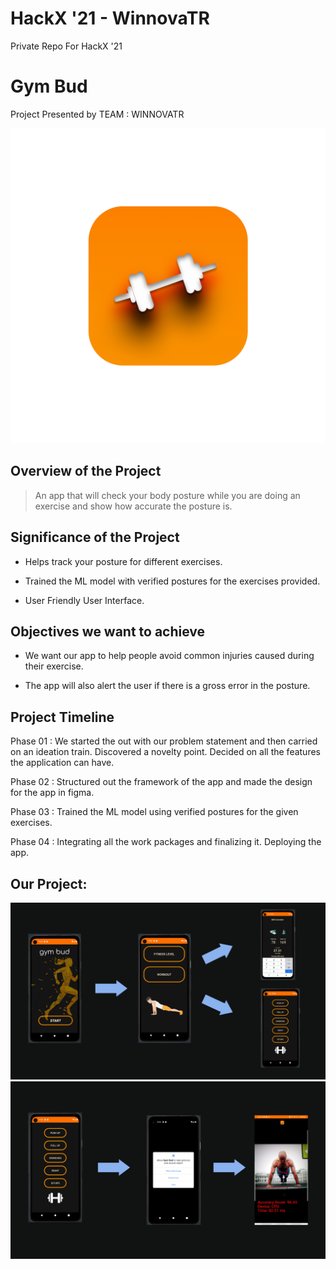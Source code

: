 #  HackX '21 - WinnovaTR
Private Repo For HackX '21

#  Gym Bud

Project Presented by TEAM : WINNOVATR

![markdown logo](assets_img/Group.png)

##  Overview of the Project

>An app that will check your body posture while you are doing an exercise and show how accurate the posture is.

##  Significance of the Project

* Helps track your posture for different exercises.

* Trained the ML model with verified postures for the exercises provided.

* User Friendly User Interface.


##  Objectives we want to achieve

* We want our app to help people avoid common injuries caused during their exercise.

* The app will also alert the user if there is a gross error in the posture.
 

##  Project Timeline

Phase 01 :
We started the out with our problem statement and then carried on an ideation train. Discovered a novelty point. Decided on all the features the application can have.

Phase 02 :
Structured out the framework of the app and made the design for the app in figma. 

Phase 03 :
Trained the ML model using verified postures for the given exercises.

Phase 04 :
Integrating all the work packages and finalizing it. 
Deploying the app. 

  

##  Our Project:

![markdown logo](assets_img/gym.png)
![markdown logo](assets_img/gymie.png)


